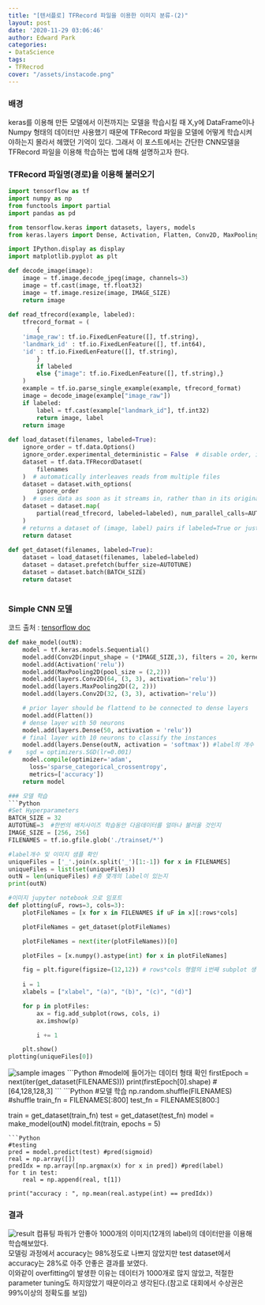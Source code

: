 ```yaml
---
title: "[텐서플로] TFRecord 파일을 이용한 이미지 분류-(2)"
layout: post
date: '2020-11-29 03:06:46'
author: Edward Park
categories:
- DataScience
tags:
- TFRecrod
cover: "/assets/instacode.png"
---
```


### 배경
keras를 이용해 만든 모델에서 이전까지는 모델을 학습시킬 때 X,y에 DataFrame이나 Numpy 형태의 데이터만 사용했기 때문에  TFRecord 파일을 모델에 어떻게 학습시켜야하는지 몰라서 헤맸던 기억이 있다. 그래서 이 포스트에서는  간단한 CNN모델을 TFRecord 파일을 이용해 학습하는 법에 대해 설명하고자 한다.

### TFRecord 파일명(경로)을 이용해 불러오기
```Python
import tensorflow as tf
import numpy as np
from functools import partial
import pandas as pd

from tensorflow.keras import datasets, layers, models
from keras.layers import Dense, Activation, Flatten, Conv2D, MaxPooling2D

import IPython.display as display
import matplotlib.pyplot as plt

def decode_image(image):
    image = tf.image.decode_jpeg(image, channels=3)
    image = tf.cast(image, tf.float32)
    image = tf.image.resize(image, IMAGE_SIZE)
    return image
		
def read_tfrecord(example, labeled):
    tfrecord_format = (
        {
    'image_raw': tf.io.FixedLenFeature([], tf.string),
    'landmark_id' : tf.io.FixedLenFeature([], tf.int64),
    'id' : tf.io.FixedLenFeature([], tf.string),
        }
        if labeled
        else {"image": tf.io.FixedLenFeature([], tf.string),}
    )
    example = tf.io.parse_single_example(example, tfrecord_format)
    image = decode_image(example["image_raw"])
    if labeled:
        label = tf.cast(example["landmark_id"], tf.int32)
        return image, label
    return image
		
def load_dataset(filenames, labeled=True):
    ignore_order = tf.data.Options()
    ignore_order.experimental_deterministic = False  # disable order, increase speed
    dataset = tf.data.TFRecordDataset(
        filenames
    )  # automatically interleaves reads from multiple files
    dataset = dataset.with_options(
        ignore_order
    )  # uses data as soon as it streams in, rather than in its original order
    dataset = dataset.map(
        partial(read_tfrecord, labeled=labeled), num_parallel_calls=AUTOTUNE
    )
    # returns a dataset of (image, label) pairs if labeled=True or just images if labeled=False
    return dataset
		
def get_dataset(filenames, labeled=True):
    dataset = load_dataset(filenames, labeled=labeled)
    dataset = dataset.prefetch(buffer_size=AUTOTUNE)
    dataset = dataset.batch(BATCH_SIZE)
    return dataset
		
```

### Simple CNN 모델
코드 출처 : [tensorflow doc](https://www.tensorflow.org/tutorials/images/cnn?hl=ko)
```Python
def make_model(outN):
    model = tf.keras.models.Sequential()
    model.add(Conv2D(input_shape = (*IMAGE_SIZE,3), filters = 20, kernel_size = (3,3), strides = (1,1), padding = 'same'))
    model.add(Activation('relu'))
    model.add(MaxPooling2D(pool_size = (2,2)))
    model.add(layers.Conv2D(64, (3, 3), activation='relu'))
    model.add(layers.MaxPooling2D((2, 2)))
    model.add(layers.Conv2D(32, (3, 3), activation='relu'))

    # prior layer should be flattend to be connected to dense layers
    model.add(Flatten())
    # dense layer with 50 neurons
    model.add(layers.Dense(50, activation = 'relu'))
    # final layer with 10 neurons to classify the instances
    model.add(layers.Dense(outN, activation = 'softmax')) #label의 개수
#    sgd = optimizers.SGD(lr=0.001)
    model.compile(optimizer='adam',
      loss='sparse_categorical_crossentropy',
      metrics=['accuracy'])
    return model

### 모델 학습
```Python
#Set Hyperparameters
BATCH_SIZE = 32
AUTOTUNE=3  #한번의 배치사이즈 학습동안 다음데이터를 얼마나 불러올 것인지
IMAGE_SIZE = [256, 256]
FILENAMES = tf.io.gfile.glob('./trainset/*')
```
```Python
#label개수 및 이미지 샘플 확인
uniqueFiles = ['_'.join(x.split('_')[1:-1]) for x in FILENAMES]
uniqueFiles = list(set(uniqueFiles))
outN = len(uniqueFiles) #총 몇개의 label이 있는지
print(outN)
```
```Python
#이미지 jupyter notebook 으로 임포트
def plotting(uF, rows=3, cols=3):
    plotFileNames = [x for x in FILENAMES if uF in x][:rows*cols]

    plotFileNames = get_dataset(plotFileNames)

    plotFileNames = next(iter(plotFileNames))[0]

    plotFiles = [x.numpy().astype(int) for x in plotFileNames]

    fig = plt.figure(figsize=(12,12)) # rows*cols 행렬의 i번째 subplot 생성
    
    i = 1
    xlabels = ["xlabel", "(a)", "(b)", "(c)", "(d)"]

    for p in plotFiles:
        ax = fig.add_subplot(rows, cols, i)
        ax.imshow(p)

        i += 1

    plt.show()
plotting(uniqueFiles[0])
```
<img src="/blog/post_images/tfrecord2_1.png" title="sample images">
```Python
#model에 들어가는 데이터 형태 확인
firstEpoch = next(iter(get_dataset(FILENAMES)))
print(firstEpoch[0].shape) #[64,128,128,3] 
```
```Python
#모델 학습
np.random.shuffle(FILENAMES) #shuffle
train_fn = FILENAMES[:800]
test_fn = FILENAMES[800:]

train = get_dataset(train_fn)
test = get_dataset(test_fn)
model = make_model(outN)
model.fit(train, epochs = 5)
```
```Python
#testing
pred = model.predict(test) #pred(sigmoid)
real = np.array([])
predIdx = np.array([np.argmax(x) for x in pred]) #pred(label)
for t in test:
    real = np.append(real, t[1])

print("accuracy : ", np.mean(real.astype(int) == predIdx))
```
### 결과
<img src="/blog/post_images/tfrecord2_2.png" title="result">
컴퓨팅 파워가 안좋아 1000개의 이미지(12개의 label)의 데이터만을 이용해 학습해보았다. <br>
모델링 과정에서 accuracy는 98%정도로 나쁘지 않았지만 test dataset에서 accuracy는 28%로 아주 안좋은 결과를 보였다. <br>
이와같이 overfitting이 발생한 이유는 데이터가 1000개로 많지 않았고, 적절한 parameter tuning도 하지않았기 때문이라고 생각된다.(참고로 대회에서 수상권은 99%이상의 정확도를 보임)
